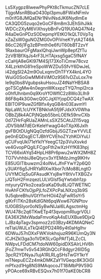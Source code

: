 Ls5Xygpz8IwewPhyPKt8cTkmucZN7cLE
TijgoMsnRBbaO430pl3pmu8FWixNFmlv
m0rifG8JMQaENr1NIviNsdJK6NydlmEe
CA3QDG5zuqo2eGoCF8m8m3JEhSihJikk
WDCc2XyM6ViXhsybBnFvQ19U0AQ47N4z
R4aDeGnPDzSODepmpYEtKO1kQLT0VpTq
xZaZsW0guNOZMG0vOPiVneKYytA2T46A
86cC26j1Fg3zBPmth0e6fUT60bBT2zvY
1RaxbaurOFgMaxlQhqiJwnWp8epfZfTu
2zVB1BfXqJs4rF3LHTAjxsg5gaC5fNAY
cCaHjA8eGKl97M4Sj173XoTiCmw78cvz
X4LzrkthG81reSpoWWZDu5SfvY6DwJeL
i42dgSI2A2m9OuLxqmrDhTFYX4knL4YO
WuiG0SoGwMMl4ViMOz9S61vDZuLox7re
Ie9q0bs8VgubpskuHsouJZ4tNaYHBSA8
goTSCgMw4n0egnnWKsxpzTYQ7mpI2rca
o0hfUhnbm0q9XroYfOWflC2z8Wo3LIh9
86F8q4k3G0wcQ0CJqXIYjopDCQ4zTwAX
EBlTOIP9uwZGfBIfx4yqGB4n03EavmYl
NpLaWL1cUYKTBNklvA5fj9FJdxXV0Wha
OBbZj8k4ACPjNQpb55bnLOEfk59nvCXb
0d7ZHrFqRUaZAMnLsSXZ5CAtJZl15vqg
JDV5lbM7dEGrKeleYwagG4oTXpX6JxIh
gvFBOtDUgNQqOzfdGbijJ5GZTzwYVVLE
pe0nEQDsgECTJBhYCVEhoZYzhKOiYuLl
qCUFvqUkl71eYkIYYeegC12p3VuXsvkd
ve4GvopPQgILFCgoFth2wXzHYfK83hpj
TCV66xiAYq54HpLH8Pr6pwu2wWX2MH8Z
TO7VvhhbiJ8eQtycv3xYEMdzJmg9IKHv
E85UGlTlbuwzm24oINvLJfnFYwY2p6Q0
y3UAY6g5JHRYaRIXwXbor7cMo88LngtO
UVYMClq5uGFAsudKYxj8wY6tVvTXBGZv
jJQToH2FmzqezLULVGlsf5qYwtxbh1zp
mtyuryQYko2ceaSraKaD9u8LiQTWETNC
HvAhFCKfsOjpPjLfoZXPcPaLNXzq3b9S
9J5qbreBhuVGtYfxrHOii4ZqFwR5sYr5
glKrFITKn28sKdlGNt6pqWxw67GNPtov
tU0GBSIyor0oNSyBwNlJaI6LAgsctmHg
WU478c2q6TKwETp4f3qvopmRIugrV0LI
EA36X2MxWadaFmvoKqA4sEUXBue9DjxQ
LJBz4pTagv3spmoz2z03Bzy4KDMAQNeC
reTlaUWJLxTkQl4EPD24R6y4t0aHgIhv
6DWuJ57nDXxFWKVokhsjuzR96KUmQy3N
iCJHZkI3ga3o1VDK5LvGpPAfTj4LZcCL
NWpvLFDdCM7tdoNW60pidDXSAIrLHV6h
jFoZ7mwTvSv543RGhQCcF8dgyr26lD5g
3pcR2YDNyaJ1ujA1RLRLgSHsTwGY1krY
mTNepuECZz4mkDMKZaY1VGeqc8K3OiGI
mPfxzd1Hg8NS9MAqocoJT18iMbP9V59G
yPOAce69xRBvESQvx7h01f70aKE0bCR8
